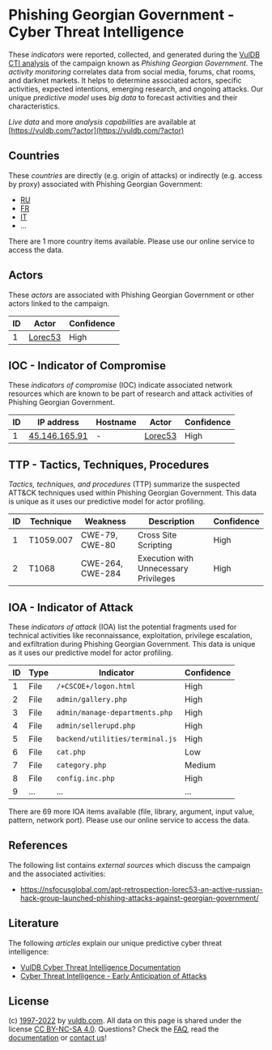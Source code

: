 # Phishing Georgian Government - Cyber Threat Intelligence

These _indicators_ were reported, collected, and generated during the [VulDB CTI analysis](https://vuldb.com/?kb.cti) of the campaign known as _Phishing Georgian Government_. The _activity monitoring_ correlates data from social media, forums, chat rooms, and darknet markets. It helps to determine associated actors, specific activities, expected intentions, emerging research, and ongoing attacks. Our unique _predictive model_ uses _big data_ to forecast activities and their characteristics.

_Live data_ and more _analysis capabilities_ are available at [https://vuldb.com/?actor](https://vuldb.com/?actor)

## Countries

These _countries_ are directly (e.g. origin of attacks) or indirectly (e.g. access by proxy) associated with Phishing Georgian Government:

* [RU](https://vuldb.com/?country.ru)
* [FR](https://vuldb.com/?country.fr)
* [IT](https://vuldb.com/?country.it)
* ...

There are 1 more country items available. Please use our online service to access the data.

## Actors

These _actors_ are associated with Phishing Georgian Government or other actors linked to the campaign.

ID | Actor | Confidence
-- | ----- | ----------
1 | [Lorec53](https://vuldb.com/?actor.lorec53) | High

## IOC - Indicator of Compromise

These _indicators of compromise_ (IOC) indicate associated network resources which are known to be part of research and attack activities of Phishing Georgian Government.

ID | IP address | Hostname | Actor | Confidence
-- | ---------- | -------- | ----- | ----------
1 | [45.146.165.91](https://vuldb.com/?ip.45.146.165.91) | - | [Lorec53](https://vuldb.com/?actor.lorec53) | High

## TTP - Tactics, Techniques, Procedures

_Tactics, techniques, and procedures_ (TTP) summarize the suspected ATT&CK techniques used within Phishing Georgian Government. This data is unique as it uses our predictive model for actor profiling.

ID | Technique | Weakness | Description | Confidence
-- | --------- | -------- | ----------- | ----------
1 | T1059.007 | CWE-79, CWE-80 | Cross Site Scripting | High
2 | T1068 | CWE-264, CWE-284 | Execution with Unnecessary Privileges | High

## IOA - Indicator of Attack

These _indicators of attack_ (IOA) list the potential fragments used for technical activities like reconnaissance, exploitation, privilege escalation, and exfiltration during Phishing Georgian Government. This data is unique as it uses our predictive model for actor profiling.

ID | Type | Indicator | Confidence
-- | ---- | --------- | ----------
1 | File | `/+CSCOE+/logon.html` | High
2 | File | `admin/gallery.php` | High
3 | File | `admin/manage-departments.php` | High
4 | File | `admin/sellerupd.php` | High
5 | File | `backend/utilities/terminal.js` | High
6 | File | `cat.php` | Low
7 | File | `category.php` | Medium
8 | File | `config.inc.php` | High
9 | ... | ... | ...

There are 69 more IOA items available (file, library, argument, input value, pattern, network port). Please use our online service to access the data.

## References

The following list contains _external sources_ which discuss the campaign and the associated activities:

* https://nsfocusglobal.com/apt-retrospection-lorec53-an-active-russian-hack-group-launched-phishing-attacks-against-georgian-government/

## Literature

The following _articles_ explain our unique predictive cyber threat intelligence:

* [VulDB Cyber Threat Intelligence Documentation](https://vuldb.com/?kb.cti)
* [Cyber Threat Intelligence - Early Anticipation of Attacks](https://www.scip.ch/en/?labs.20201022)

## License

(c) [1997-2022](https://vuldb.com/?kb.changelog) by [vuldb.com](https://vuldb.com/?kb.about). All data on this page is shared under the license [CC BY-NC-SA 4.0](https://creativecommons.org/licenses/by-nc-sa/4.0/). Questions? Check the [FAQ](https://vuldb.com/?kb.faq), read the [documentation](https://vuldb.com/?kb) or [contact us](https://vuldb.com/?contact)!
